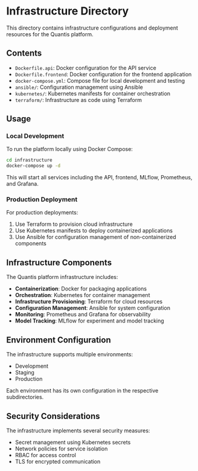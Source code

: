 # Infrastructure Directory

This directory contains infrastructure configurations and deployment resources for the Quantis platform.

## Contents

- `Dockerfile.api`: Docker configuration for the API service
- `Dockerfile.frontend`: Docker configuration for the frontend application
- `docker-compose.yml`: Compose file for local development and testing
- `ansible/`: Configuration management using Ansible
- `kubernetes/`: Kubernetes manifests for container orchestration
- `terraform/`: Infrastructure as code using Terraform

## Usage

### Local Development

To run the platform locally using Docker Compose:

```bash
cd infrastructure
docker-compose up -d
```

This will start all services including the API, frontend, MLflow, Prometheus, and Grafana.

### Production Deployment

For production deployments:

1. Use Terraform to provision cloud infrastructure
2. Use Kubernetes manifests to deploy containerized applications
3. Use Ansible for configuration management of non-containerized components

## Infrastructure Components

The Quantis platform infrastructure includes:

- **Containerization**: Docker for packaging applications
- **Orchestration**: Kubernetes for container management
- **Infrastructure Provisioning**: Terraform for cloud resources
- **Configuration Management**: Ansible for system configuration
- **Monitoring**: Prometheus and Grafana for observability
- **Model Tracking**: MLflow for experiment and model tracking

## Environment Configuration

The infrastructure supports multiple environments:
- Development
- Staging
- Production

Each environment has its own configuration in the respective subdirectories.

## Security Considerations

The infrastructure implements several security measures:
- Secret management using Kubernetes secrets
- Network policies for service isolation
- RBAC for access control
- TLS for encrypted communication
